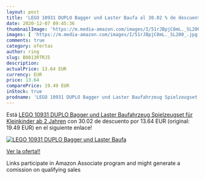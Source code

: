 ```yaml
---
layout: post
title: 'LEGO 10931 DUPLO Bagger und Laster Baufa al 30.02 % de descuento'
date: 2020-12-07 09:45:36
thumbnailImage: 'https://m.media-amazon.com/images/I/51rJBpjC8mL._SL200_.jpg'
images: [ 'https://m.media-amazon.com/images/I/51rJBpjC8mL._SL200_.jpg' ]
comments: true
category: ofertas
author: ring
slug: B0813RTRJ5
description:
actualPrice: 13.64 EUR
currency: EUR
price: 13.64
comparePrice: 19.49 EUR
inStock: true
prodname: 'LEGO 10931 DUPLO Bagger und Laster Baufahrzeug Spielzeugset für Kleinkinder ab 2 Jahren'
---
```


Está [LEGO 10931 DUPLO Bagger und Laster Baufahrzeug Spielzeugset für Kleinkinder ab 2 Jahren](https://www.amazon.de/dp/B0813RTRJ5/?tag=tolees0ca-21) con 30.02 de descuento por 13.64 EUR (original: 19.49 EUR) en el siguiente enlace!

[![LEGO 10931 DUPLO Bagger und Laster Baufa](https://m.media-amazon.com/images/I/51rJBpjC8mL._SL200_.jpg)](https://www.amazon.de/dp/B0813RTRJ5/?tag=tolees0ca-21)

[Ver la oferta!!](https://www.amazon.de/dp/B0813RTRJ5/?tag=tolees0ca-21)

Links participate in Amazon Associate program and might generate a comission on qualifying sales


